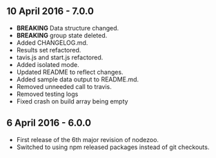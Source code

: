 ## 10 April 2016 - 7.0.0

* **BREAKING** Data structure changed.
* **BREAKING** group state deleted.
* Added CHANGELOG.md.
* Results set refactored.
* tavis.js and start.js refactored.
* Added isolated mode.
* Updated README to reflect changes.
* Added sample data output to README.md.
* Removed unneeded call to travis.
* Removed testing logs
* Fixed crash on build array being empty

## 6 April 2016 - 6.0.0

* First release of the 6th major revision of nodezoo.
* Switched to using npm released packages instead of git checkouts.
